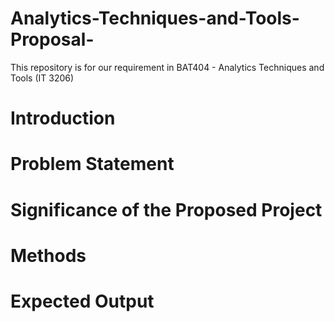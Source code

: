 # Analytics-Techniques-and-Tools-Proposal-
This repository is for our requirement in BAT404 - Analytics Techniques and Tools (IT 3206)

# Introduction
<insert here>

# Problem Statement
<insert here>

# Significance of the Proposed Project
<insert here>

# Methods
<insert here>
  
# Expected Output
<insert here>
